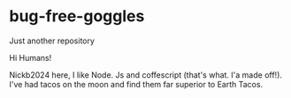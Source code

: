 # bug-free-goggles
Just another repository



Hi Humans!

Nickb2024 here, I like Node. Js and coffescript (that's what. I'a made off!). I've had tacos on the moon and find them far superior to Earth Tacos.
